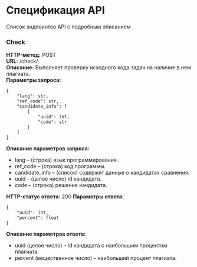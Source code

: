 # Спецификация API

Список эндпоинтов API с подробным описанием

### Check
**HTTP-метод:** POST   
**URL:** /check/  
**Описание:** Выполняет проверку исходного кода задач на наличие в нем плагиата.  
**Параметры запроса:** 
```
{
    "lang": str,
    "ref_code": str,
    "candidate_info": [
        {
            "uuid": int,
            "code": str
        }
    ]
}
```

**Описание параметров запроса:**  
- lang – (строка) язык программирования.
- ref_code – (строка) код программы.
- candidate_info – (список) содержит данные о кандидатах сравнения.
- uuid – (целое число) id кандидата.
- code – (строка) решение кандидата.

**HTTP-статус ответа:** 200
**Параметры ответа:**
```
{
    "uuid": int,
    "percent": float
}
```

**Описание параметров ответа:**  
- uuid (целое число) – id кандидата с наибольшим процентом плагиата.
- percent (вещественное число) – наибольший процент плагиата.
